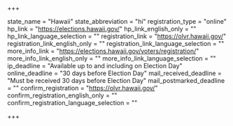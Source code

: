 +++

state_name = "Hawaii"
state_abbreviation = "hi"
registration_type = "online"
hp_link = "https://elections.hawaii.gov/"
hp_link_english_only = ""
hp_link_language_selection = ""
registration_link = "https://olvr.hawaii.gov/"
registration_link_english_only = ""
registration_link_language_selection = ""
more_info_link = "https://elections.hawaii.gov/voters/registration/"
more_info_link_english_only = ""
more_info_link_language_selection = ""
ip_deadline = "Available up to and including on Election Day"
online_deadline = "30 days before Election Day"
mail_received_deadline = "Must be received 30 days before Election Day"
mail_postmarked_deadline = ""
confirm_registration = "https://olvr.hawaii.gov/"
confirm_registration_english_only = ""
confirm_registration_language_selection = ""

+++
